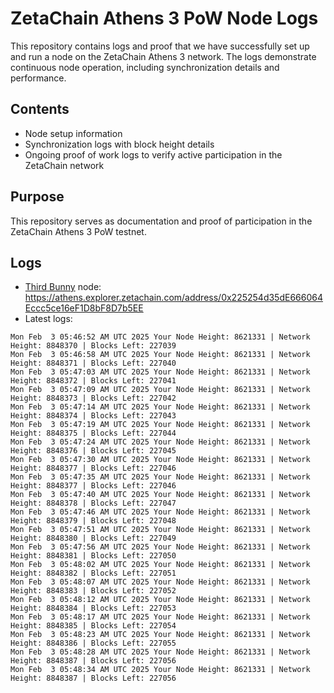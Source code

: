 # ZetaChain Athens 3 PoW Node Logs
This repository contains logs and proof that we have successfully set up and run a node on the ZetaChain Athens 3 network. The logs demonstrate continuous node operation, including synchronization details and performance.

## Contents
- Node setup information
- Synchronization logs with block height details
- Ongoing proof of work logs to verify active participation in the ZetaChain network

## Purpose
This repository serves as documentation and proof of participation in the ZetaChain Athens 3 PoW testnet.

## Logs

- [Third Bunny](https://thirdbunny.xyz/) node: https://athens.explorer.zetachain.com/address/0x225254d35dE666064Eccc5ce16eF1D8bF8D7b5EE
- Latest logs:
```
Mon Feb  3 05:46:52 AM UTC 2025 Your Node Height: 8621331 | Network Height: 8848370 | Blocks Left: 227039
Mon Feb  3 05:46:58 AM UTC 2025 Your Node Height: 8621331 | Network Height: 8848371 | Blocks Left: 227040
Mon Feb  3 05:47:03 AM UTC 2025 Your Node Height: 8621331 | Network Height: 8848372 | Blocks Left: 227041
Mon Feb  3 05:47:09 AM UTC 2025 Your Node Height: 8621331 | Network Height: 8848373 | Blocks Left: 227042
Mon Feb  3 05:47:14 AM UTC 2025 Your Node Height: 8621331 | Network Height: 8848374 | Blocks Left: 227043
Mon Feb  3 05:47:19 AM UTC 2025 Your Node Height: 8621331 | Network Height: 8848375 | Blocks Left: 227044
Mon Feb  3 05:47:24 AM UTC 2025 Your Node Height: 8621331 | Network Height: 8848376 | Blocks Left: 227045
Mon Feb  3 05:47:30 AM UTC 2025 Your Node Height: 8621331 | Network Height: 8848377 | Blocks Left: 227046
Mon Feb  3 05:47:35 AM UTC 2025 Your Node Height: 8621331 | Network Height: 8848377 | Blocks Left: 227046
Mon Feb  3 05:47:40 AM UTC 2025 Your Node Height: 8621331 | Network Height: 8848378 | Blocks Left: 227047
Mon Feb  3 05:47:46 AM UTC 2025 Your Node Height: 8621331 | Network Height: 8848379 | Blocks Left: 227048
Mon Feb  3 05:47:51 AM UTC 2025 Your Node Height: 8621331 | Network Height: 8848380 | Blocks Left: 227049
Mon Feb  3 05:47:56 AM UTC 2025 Your Node Height: 8621331 | Network Height: 8848381 | Blocks Left: 227050
Mon Feb  3 05:48:02 AM UTC 2025 Your Node Height: 8621331 | Network Height: 8848382 | Blocks Left: 227051
Mon Feb  3 05:48:07 AM UTC 2025 Your Node Height: 8621331 | Network Height: 8848383 | Blocks Left: 227052
Mon Feb  3 05:48:12 AM UTC 2025 Your Node Height: 8621331 | Network Height: 8848384 | Blocks Left: 227053
Mon Feb  3 05:48:17 AM UTC 2025 Your Node Height: 8621331 | Network Height: 8848385 | Blocks Left: 227054
Mon Feb  3 05:48:23 AM UTC 2025 Your Node Height: 8621331 | Network Height: 8848386 | Blocks Left: 227055
Mon Feb  3 05:48:28 AM UTC 2025 Your Node Height: 8621331 | Network Height: 8848387 | Blocks Left: 227056
Mon Feb  3 05:48:34 AM UTC 2025 Your Node Height: 8621331 | Network Height: 8848387 | Blocks Left: 227056
```
